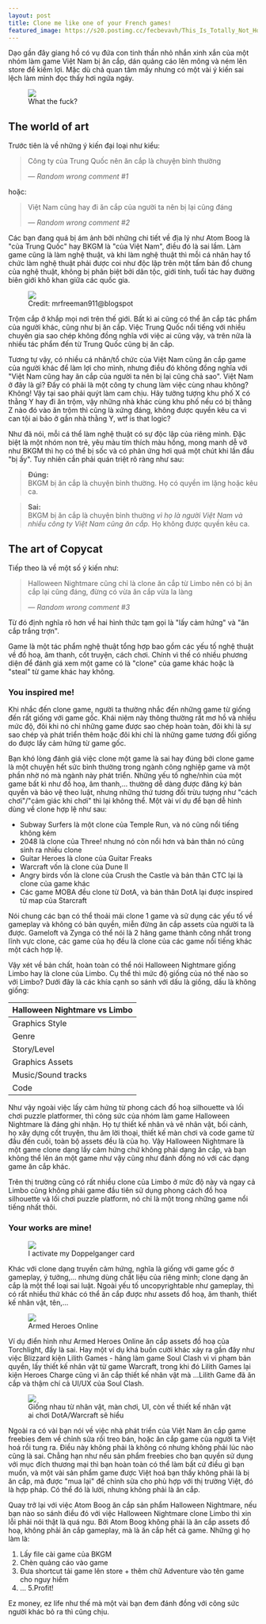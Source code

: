 ```yaml
---
layout: post
title: Clone me like one of your French games!
featured_image: https://s20.postimg.cc/fecbevavh/This_Is_Totally_Not_Hoth_And_Jakku_Is_Not_Tatooine-_TFAT2-4_KPub.jpg
---
```


Dạo gần đây giang hồ có vụ đứa con tinh thần nhỏ nhắn xinh xắn của một nhóm làm game Việt Nam bị ăn cắp, dán quảng cáo lên mông và ném lên store để kiếm lợi. Mặc dù chả quan tâm mấy nhưng có một vài ý kiến sai lệch làm mình đọc thấy hơi ngứa ngáy.

<figure class="img-center">
<img src="http://i.imgur.com/IgKXbIp.jpg" />
<figcaption>What the fuck?</figcaption>
</figure>

## The world of art
Trước tiên là về những ý kiến đại loại như kiểu:

> Công ty của Trung Quốc nên ăn cắp là chuyện bình thường
> 
> — <cite>Random wrong comment #1</cite>

hoặc:

> Việt Nam cũng hay đi ăn cắp của người ta nên bị lại cũng đáng
> 
> — <cite>Random wrong comment #2</cite>

Các bạn đang quá bị ám ảnh bởi những chi tiết về địa lý như Atom Boog là "của Trung Quốc" hay BKGM là "của Việt Nam", điều đó là sai lầm. Làm game cũng là làm nghệ thuật, và khi làm nghệ thuật thì mỗi cá nhân hay tổ chức làm nghệ thuật phải được coi như độc lập trên một tấm bản đồ chung của nghệ thuật, không bị phân biệt bởi dân tộc, giới tính, tuổi tác hay đường biên giới khô khan giữa các quốc gia.

<figure class="img-center">
<img src="http://i.imgur.com/9VMoBfH.jpg" />
<figcaption>Credit: mrfreeman911@blogspot</figcaption>
</figure>

Trộm cắp ở khắp mọi nơi trên thế giới. Bất kì ai cũng có thể ăn cắp tác phẩm của người khác, cũng như bị ăn cắp. Việc Trung Quốc nổi tiếng với nhiều chuyên gia sao chép không đồng nghĩa với việc ai cũng vậy, và trên nữa là nhiều tác phẩm đến từ Trung Quốc cũng bị ăn cắp.

Tương tự vậy, có nhiều cá nhân/tổ chức của Việt Nam cũng ăn cắp game của người khác để làm lợi cho mình, nhưng điều đó không đồng nghĩa với "Việt Nam cũng hay ăn cắp của người ta nên bị lại cũng chả sao". Việt Nam ở đây là gì? Đấy có phải là một công ty chung làm việc cùng nhau không? Không! Vậy tại sao phải quýt làm cam chịu. Hãy tưởng tượng khu phố X có thằng Y hay đi ăn trộm, vậy những nhà khác cùng khu phố nếu có bị thằng Z nào đó vào ăn trộm thì cũng là xứng đáng, không được quyền kêu ca vì can tội ai bảo ở gần nhà thằng Y, wtf is that logic?

Như đã nói, mỗi cá thể làm nghệ thuật có sự độc lập của riêng mình. Đặc biệt là một nhóm non trẻ, yêu màu tím thích màu hồng, mong manh dễ vỡ như BKGM thì họ có thể bị sốc và có phản ứng hơi quá một chút khi lần đầu "bị ấy". Tuy nhiên cần phải quán triệt rõ ràng như sau:

> <i class="fa fa-check"></i> **Đúng:**  
BKGM bị ăn cắp là chuyện bình thường. Họ có quyền im lặng hoặc kêu ca.

> <i class="fa fa-times"></i> **Sai:**  
BKGM bị ăn cắp là chuyện bình thường <em>vì họ là người Việt Nam và nhiều công ty Việt Nam cũng ăn cắp.</em> Họ không được quyền kêu ca.

## The art of Copycat
Tiếp theo là về một số ý kiến như:

> Halloween Nightmare cũng chỉ là clone ăn cắp từ Limbo nên có bị ăn cắp lại cũng đáng, đừng có vừa ăn cắp vừa la làng
> 
> — <cite>Random wrong comment #3</cite>

Từ đó định nghĩa rõ hơn về hai hình thức tạm gọi là "lấy cảm hứng" và "ăn cắp trắng trợn".

Game là một tác phẩm nghệ thuật tổng hợp bao gồm các yếu tố nghệ thuật về đồ hoạ, âm thanh, cốt truyện, cách chơi. Chính vì thế có nhiều phương diện để đánh giá xem một game có là "clone" của game khác hoặc là "steal" từ game khác hay không.

### You inspired me!
Khi nhắc đến clone game, người ta thường nhắc đến những game từ giống đến rất giống với game gốc. Khái niệm này thông thường rất mơ hồ và nhiều mức độ, đôi khi nó chỉ những game được sao chép hoàn toàn, đôi khi là sự sao chép và phát triển thêm hoặc đôi khi chỉ là những game tương đối giống do được lấy cảm hứng từ game gốc.

Bạn khó lòng đánh giá việc clone một game là sai hay đúng bởi clone game là một chuyện hết sức bình thường trong ngành công nghiệp game và một phần nhờ nó mà ngành này phát triển.  Những yếu tố nghe/nhìn của một game bất kì như đồ hoạ, âm thanh,... thường dễ dàng được đăng ký bản quyền và bảo vệ theo luật, nhưng những thứ tương đối trừu tượng như "cách chơi"/"cảm giác khi chơi" thì lại không thể. Một vài ví dụ để bạn dễ hình dùng về clone hợp lệ như sau:

+ Subway Surfers là một clone của Temple Run, và nó cũng nổi tiếng không kém
+ 2048 là clone của Three! nhưng nó còn nổi hơn và bản thân nó cũng sinh ra nhiều clone
+ Guitar Heroes là clone của Guitar Freaks
+ Warcraft vốn là clone của Dune II
+ Angry birds vốn là clone của Crush the Castle và bản thân CTC lại là clone của game khác
+ Các game MOBA đều clone từ DotA, và bản thân DotA lại được inspired từ map của Starcraft

Nói chung các bạn có thể thoải mái clone 1 game và sử dụng các yếu tố về gameplay và không có bản quyền, miễn đừng ăn cắp assets của người ta là được. Gameloft và Zynga có thể nói là 2 hãng game thành công nhất trong lĩnh vực clone, các game của họ đều là clone của các game nổi tiếng khác một cách hợp lệ.

Vậy xét về bản chất, hoàn toàn có thể nói Halloween Nightmare giống Limbo hay là clone của Limbo. Cụ thể thì mức độ giống của nó thế nào so với Limbo? Dưới đây là các khía cạnh so sánh với dấu <i class="fa fa-check"></i> là giống, dấu <i class="fa fa-times"></i> là không giống:

| Halloween Nightmare vs Limbo |
| ---------------------------- |
| Graphics Style | <i class="fa fa-check"></i>
| Genre | <i class="fa fa-check"></i>
| Story/Level | <i class="fa fa-times"></i>
| Graphics Assets | <i class="fa fa-times"></i>
| Music/Sound tracks | <i class="fa fa-times"></i>
| Code | <i class="fa fa-times"></i>

Như vậy ngoài việc lấy cảm hứng từ phong cách đồ hoạ silhouette và lối chơi puzzle platformer, thì công sức của nhóm làm game Halloween Nightmare là đáng ghi nhận. Họ tự thiết kế nhân và vẽ nhân vật, bối cảnh, họ xây dựng cốt truyện, thu âm lời thoại, thiết kế màn chơi và code game từ đầu đến cuối, toàn bộ assets đều là của họ. Vậy Halloween Nightmare là một game clone dạng lấy cảm hứng chứ không phải dạng ăn cắp, và bạn không thể lên án một game như vậy cũng như đánh đồng nó với các dạng game ăn cắp khác.

Trên thị trường cũng có rất nhiều clone của Limbo ở mức độ này và ngay cả Limbo cũng không phải game đầu tiên sử dụng phong cách đồ hoạ silhouette và lối chơi puzzle platform, nó chỉ là một trong những game nổi tiếng nhất thôi.

### Your works are mine!
<figure class="img-center">
<img src="http://i.imgur.com/lwadmsb.png" />
<figcaption>I activate my Doppelganger card</figcaption>
</figure>

Khác với clone dạng truyền cảm hứng, nghĩa là giống với game gốc ở gameplay, ý tưởng,... nhưng dùng chất liệu của riêng mình; clone dạng ăn cắp là một thể loại sai luật. Ngoài yếu tố uncopyrightable như gameplay, thì có rất nhiều thứ khác có thể ăn cắp được như assets đồ hoạ, âm thanh, thiết kế nhân vật, tên,...

<figure class="img-center">
<img src="http://i.imgur.com/LhU6dyQ.jpg" />
<figcaption>Armed Heroes Online</figcaption>
</figure>

Ví dụ điển hình như Armed Heroes Online ăn cắp assets đồ hoạ của Torchlight, đấy là sai. Hay một ví dụ khá buồn cười khác xảy ra gần đây như việc Blizzard kiện Lilith Games - hãng làm game Soul Clash vì vi phạm bản quyền, lấy thiết kế nhân vật từ game Warcraft, trong khi đó Lilith Games lại kiện Heroes Charge cũng vì ăn cắp thiết kế nhân vật mà ...Lilith Game đã ăn cắp và thậm chí cả UI/UX của Soul Clash.

<figure class="img-center">
<img src="http://i.imgur.com/hEoot2C.jpg" />
<figcaption>Giống nhau từ nhân vật, màn chơi, UI, còn về thiết kế nhân vật ai chơi DotA/Warcraft sẽ hiểu</figcaption>
</figure>

Ngoài ra có vài bạn nói về việc nhà phát triển của Việt Nam ăn cắp game freebies đem về chỉnh sửa rồi treo bán, hoặc ăn cắp game của người ta Việt hoá rồi tung ra. Điều này không phải là không có nhưng không phải lúc nào cũng là sai. Chẳng hạn như nếu sản phẩm freebies cho bạn quyền sử dụng với mục đích thương mại thì bạn hoàn toàn có thể làm bất cứ điều gì bạn muốn, và một vài sản phẩm game được Việt hoá bạn thấy không phải là bị ăn cắp, mà được "mua lại" để chỉnh sửa cho phù hợp với thị trường Việt, đó là hợp pháp. Có thể đó là lười, nhưng không phải là ăn cắp.

Quay trở lại với việc Atom Boog ăn cắp sản phẩm Halloween Nightmare, nếu bạn nào so sánh điều đó với việc Halloween Nightmare clone Limbo thì xin lỗi phải nói thật là quá ngu. Bởi Atom Boog không phải là ăn cắp assets đồ hoạ, không phải ăn cắp gameplay, mà là ăn cắp hết cả game. Những gì họ làm là:

1. Lấy file cài game của BKGM
2. Chèn quảng cáo vào game
3. Đưa shortcut tải game lên store + thêm chữ Adventure vào tên game cho nguy hiểm
4. ...
5.Profit!

Ez money, ez life như thế mà một vài bạn đem đánh đồng với công sức người khác bỏ ra thì cũng chịu.
